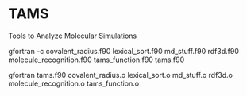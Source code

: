 # TAMS
Tools to Analyze Molecular Simulations

gfortran -c covalent_radius.f90 lexical_sort.f90 md_stuff.f90 rdf3d.f90 molecule_recognition.f90 tams_function.f90 tams.f90

gfortran tams.f90 covalent_radius.o lexical_sort.o md_stuff.o rdf3d.o molecule_recognition.o tams_function.o

